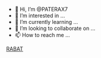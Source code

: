 - 👋 Hi, I’m @PATERAX7
- 👀 I’m interested in ...
- 🌱 I’m currently learning ...
- 💞️ I’m looking to collaborate on ...
- 📫 How to reach me ...

<!---
PATERAX7/PATERAX7 is a ✨ special ✨ repository because its `README.md` (this file) appears on your GitHub profile.
You can click the Preview link to take a look at your changes.
---> <script src="https://apps.elfsight.com/p/platform.js" defer></script>
<div class="elfsight-app-bf3c4adb-03c1-4eb9-869a-4728c640307e"></div>


<a class="weatherwidget-io" href="https://forecast7.com/en/40d71n74d01/new-york/" data-label_1="NEW YORK"
	data-label_2="WEATHER" data-theme="original">RABAT</a>
<script>
	!function(d,s,id){var js,fjs=d.getElementsByTagName(s)[0];if(!d.getElementById(id)){js=d.createElement(s);js.id=id;js.src='https://weatherwidget.io/js/widget.min.js';fjs.parentNode.insertBefore(js,fjs);}}(document,'script','weatherwidget-io-js');
</script>
